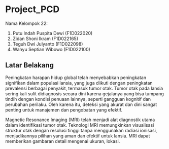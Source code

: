 # Project_PCD
Nama Kelompok 22:
1. Putu Indah Puspita Dewi (F1D022020)
2. Zidan Shoni Ikram (F1D022165)
3. Teguh Dwi Julyanto (F1D022098)
4. Wahyu Septian Wibowo (F1D022100)

## Latar Belakang
Peningkatan harapan hidup global telah menyebabkan peningkatan signifikan dalam populasi lansia, yang juga diikuti dengan peningkatan prevalensi berbagai penyakit, termasuk tumor otak. Tumor otak pada lansia sering kali sulit didiagnosis secara dini karena gejalanya yang bisa tumpang tindih dengan kondisi penuaan lainnya, seperti gangguan kognitif dan perubahan perilaku. Oleh karena itu, deteksi yang akurat dan dini sangat penting untuk manajemen dan pengobatan yang efektif.

Magnetic Resonance Imaging (MRI) telah menjadi alat diagnostik utama dalam identifikasi tumor otak. Teknologi MRI memungkinkan visualisasi struktur otak dengan resolusi tinggi tanpa menggunakan radiasi ionisasi, menjadikannya pilihan yang aman dan efektif untuk lansia. MRI dapat memberikan gambaran detail mengenai ukuran, lokasi.

